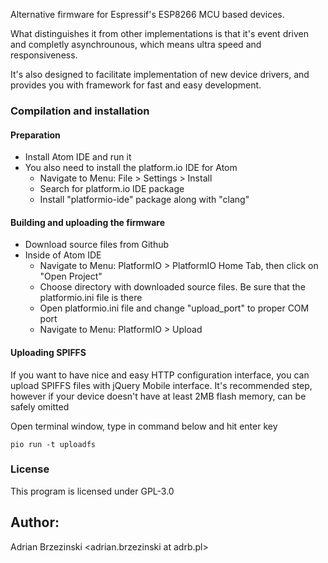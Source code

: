 
Alternative firmware for Espressif's ESP8266 MCU based devices.

What distinguishes it from other implementations is that it's event driven
and completly asynchrounous, which means ultra speed and responsiveness.

It's also designed to facilitate implementation of new device drivers,
and provides you with framework for fast and easy development.

### Compilation and installation

#### Preparation

- Install Atom IDE and run it
- You also need to install the platform.io IDE for Atom
  - Navigate to Menu: File > Settings > Install
  - Search for platform.io IDE package
  - Install "platformio-ide" package along with "clang"

#### Building and uploading the firmware

- Download source files from Github
- Inside of Atom IDE
  - Navigate to Menu: PlatformIO > PlatformIO Home Tab, then click on "Open Project"
  - Choose directory with downloaded source files. Be sure that the platformio.ini file is there
  - Open platformio.ini file and change "upload_port" to proper COM port
  - Navigate to Menu: PlatformIO > Upload

#### Uploading SPIFFS

If you want to have nice and easy HTTP configuration interface, you can upload
SPIFFS files with jQuery Mobile interface.
It's recommended step, however if your device doesn't have at least 2MB flash
memory, can be safely omitted

Open terminal window, type in command below and hit enter key
```
pio run -t uploadfs
```

### License

This program is licensed under GPL-3.0

## Author:

Adrian Brzezinski <adrian.brzezinski at adrb.pl>
